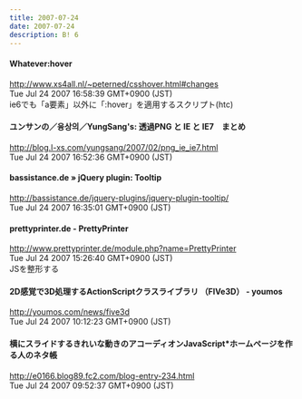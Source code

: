 ```yaml
---
title: 2007-07-24
date: 2007-07-24
description: B! 6
---
```


####  Whatever:hover 
http://www.xs4all.nl/~peterned/csshover.html#changes<br>
Tue Jul 24 2007 16:58:39 GMT+0900 (JST)<br>
ie6でも「a要素」以外に「:hover」を適用するスクリプト(htc)


#### ユンサンの／융상의／YungSang's: 透過PNG と IE と IE7　まとめ
http://blog.l-xs.com/yungsang/2007/02/png_ie_ie7.html<br>
Tue Jul 24 2007 16:52:36 GMT+0900 (JST)<br>


#### bassistance.de » jQuery plugin: Tooltip
http://bassistance.de/jquery-plugins/jquery-plugin-tooltip/<br>
Tue Jul 24 2007 16:35:01 GMT+0900 (JST)<br>


#### prettyprinter.de - PrettyPrinter
http://www.prettyprinter.de/module.php?name=PrettyPrinter<br>
Tue Jul 24 2007 15:26:40 GMT+0900 (JST)<br>
JSを整形する


#### 2D感覚で3D処理するActionScriptクラスライブラリ （FIVe3D） - youmos
http://youmos.com/news/five3d<br>
Tue Jul 24 2007 10:12:23 GMT+0900 (JST)<br>


#### 横にスライドするきれいな動きのアコーディオンJavaScript*ホームページを作る人のネタ帳
http://e0166.blog89.fc2.com/blog-entry-234.html<br>
Tue Jul 24 2007 09:52:37 GMT+0900 (JST)<br>


